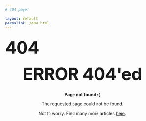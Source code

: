 ```yaml
---
# 404 page!

layout: default
permalink: /404.html
---
```


# 404

<style type="text/css" media="screen">
  .container {
    margin: 10px auto;
    max-width: 600px;
    text-align: center;
  }
  h1 {
    margin: 30px 0;
    font-size: 4em;
    line-height: 1;
    letter-spacing: -1px;
  }
</style>

<div class="container">
  <h1>ERROR 404'ed</h1>

  <p><strong>Page not found :(</strong></p>
  <p>The requested page could not be found.</p>
  <p>Not to worry. Find many more articles <a href="http://leetusman.com/nosebook" alt="Nosebook">here</a>.</p>
</div>
